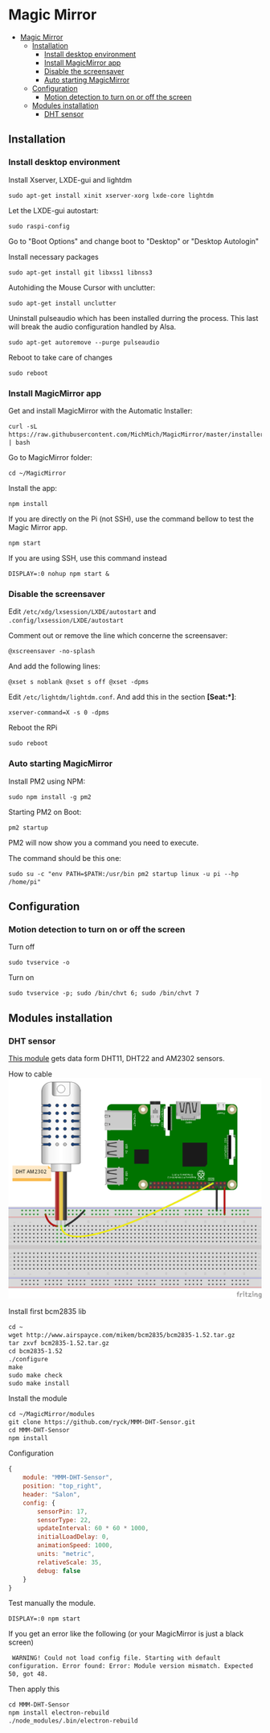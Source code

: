 # Magic Mirror

- [Magic Mirror](#magic-mirror)
    - [Installation](#installation)
        - [Install desktop environment](#install-desktop-environment)
        - [Install MagicMirror app](#install-magicmirror-app)
        - [Disable the screensaver](#disable-the-screensaver)
        - [Auto starting MagicMirror](#auto-starting-magicmirror)
    - [Configuration](#configuration)
        - [Motion detection to turn on or off the screen](#motion-detection-to-turn-on-or-off-the-screen)
    - [Modules installation](#modules-installation)
        - [DHT sensor](#dht-sensor)

## Installation

### Install desktop environment

Install Xserver, LXDE-gui and lightdm
```
sudo apt-get install xinit xserver-xorg lxde-core lightdm
```

Let the LXDE-gui autostart:
```
sudo raspi-config
```

Go to "Boot Options" and change boot to "Desktop" or "Desktop Autologin"

Install necessary packages
```
sudo apt-get install git libxss1 libnss3
```

Autohiding the Mouse Cursor with unclutter:
```
sudo apt-get install unclutter
```

Uninstall pulseaudio which has been installed durring the process. This last will break the audio configuration handled by Alsa.
```
sudo apt-get autoremove --purge pulseaudio
```

Reboot to take care of changes
```
sudo reboot
```

### Install MagicMirror app

Get and install MagicMirror with the Automatic Installer:
```
curl -sL https://raw.githubusercontent.com/MichMich/MagicMirror/master/installers/raspberry.sh | bash
```

Go to MagicMirror folder:
```
cd ~/MagicMirror
```

Install the app:
```
npm install
```

If you are directly on the Pi (not SSH), use the command bellow to test the Magic Mirror app.
```
npm start
```

If you are using SSH, use this command instead
```
DISPLAY=:0 nohup npm start &
```

### Disable the screensaver

Edit `/etc/xdg/lxsession/LXDE/autostart` and `.config/lxsession/LXDE/autostart`

Comment out or remove the line which concerne the screensaver:
```
@xscreensaver -no-splash
```

And add the following lines:
```
@xset s noblank @xset s off @xset -dpms
```

Edit `/etc/lightdm/lightdm.conf`. And add this in the section **[Seat:*]**:
```
xserver-command=X -s 0 -dpms
```

Reboot the RPi
```
sudo reboot
```

### Auto starting MagicMirror

Install PM2 using NPM:
```
sudo npm install -g pm2
```

Starting PM2 on Boot:
```
pm2 startup
```

PM2 will now show you a command you need to execute.

The command should be this one:
```
sudo su -c "env PATH=$PATH:/usr/bin pm2 startup linux -u pi --hp /home/pi"
```

## Configuration

### Motion detection to turn on or off the screen

Turn off
```
sudo tvservice -o
```

Turn on
```
sudo tvservice -p; sudo /bin/chvt 6; sudo /bin/chvt 7
```

## Modules installation

### DHT sensor

[This module](https://github.com/ryck/MMM-DHT-Sensor) gets data form DHT11, DHT22 and AM2302 sensors.

How to cable
![dht_sensor_raspberry](images/dht_sensor.png)

Install first bcm2835 lib
```
cd ~
wget http://www.airspayce.com/mikem/bcm2835/bcm2835-1.52.tar.gz
tar zxvf bcm2835-1.52.tar.gz
cd bcm2835-1.52
./configure
make
sudo make check
sudo make install
```

Install the module
```
cd ~/MagicMirror/modules
git clone https://github.com/ryck/MMM-DHT-Sensor.git
cd MMM-DHT-Sensor
npm install
```

Configuration
```js
{
    module: "MMM-DHT-Sensor",
    position: "top_right",
    header: "Salon",
    config: {
        sensorPin: 17,
        sensorType: 22,
        updateInterval: 60 * 60 * 1000,
        initialLoadDelay: 0,
        animationSpeed: 1000,
        units: "metric",
        relativeScale: 35,
        debug: false
    }
}
```

Test manually the module.
```
DISPLAY=:0 npm start
```

If you get an error like the following (or your MagicMirror is just a black screen)
```
 WARNING! Could not load config file. Starting with default configuration. Error found: Error: Module version mismatch. Expected 50, got 48.
```

Then apply this
```
cd MMM-DHT-Sensor
npm install electron-rebuild
./node_modules/.bin/electron-rebuild
```
